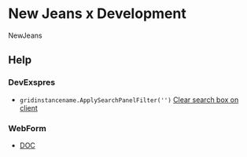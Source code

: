 # New Jeans x Development

NewJeans

## Help

### DevExspres

- `gridinstancename.ApplySearchPanelFilter('')`
    [Clear search box on client](https://supportcenter.devexpress.com/Ticket/Details/T232378/aspxgridview-how-to-clear-search-panel)

### WebForm

- [DOC](https://stackoverflow.com/questions/3713/call-asp-net-function-from-javascript/3777#3777)
